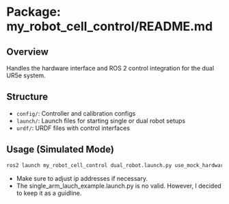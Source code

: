 # Package: my_robot_cell_control/README.md

## Overview
Handles the hardware interface and ROS 2 control integration for the dual UR5e system.

## Structure
- `config/`: Controller and calibration configs
- `launch/`: Launch files for starting single or dual robot setups
- `urdf/`: URDF files with control interfaces

## Usage (Simulated Mode)
```bash
ros2 launch my_robot_cell_control dual_robot.launch.py use_mock_hardware:=true
```
- Make sure to adjust ip addresses if necessary.
- The single_arm_lauch_example.launch.py is no valid. However, I decided to keep it as a guidline.
